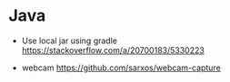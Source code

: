 # Java

* Use local jar using gradle
https://stackoverflow.com/a/20700183/5330223

* webcam
https://github.com/sarxos/webcam-capture